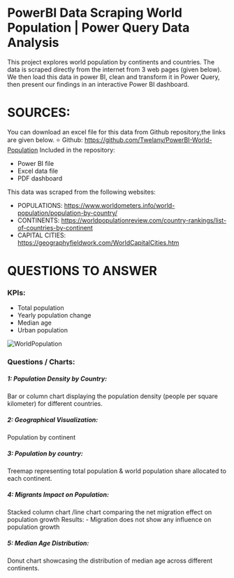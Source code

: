 # PowerBI Data Scraping World Population | Power Query Data Analysis

This project explores world population by continents and countries. The data is scraped directly from the internet from 3 web pages (given below). We then load this data in power BI, clean and transform it in Power Query, then present our findings in an interactive Power BI dashboard.

# SOURCES:

You can download an excel file for this data from Github repository,the links are given below. ⭐ Github: https://github.com/Twelany/PowerBI-World-Population
Included in the repository:

- Power BI file
- Excel data file
- PDF dashboard

This data was scraped from the following websites:

- POPULATIONS: https://www.worldometers.info/world-population/population-by-country/
- CONTINENTS: https://worldpopulationreview.com/country-rankings/list-of-countries-by-continent
- CAPITAL CITIES: https://geographyfieldwork.com/WorldCapitalCities.htm

# QUESTIONS TO ANSWER

<h3>KPIs:</h3>

- Total population
- Yearly population change
- Median age
- Urban population

![WorldPopulation](https://github.com/user-attachments/assets/761b9a74-9aa7-4949-8a85-c1833478bb2a)

<h3>Questions / Charts:</h3>
<h5>1: Population Density by Country:</h5>
Bar or column chart displaying the population density (people per square kilometer) for different countries.

<h5>2: Geographical Visualization:</h5>
Population by continent

<h5>3: Population by country:</h5>
Treemap representing total population & world population share allocated to each continent.

<h5>4: Migrants Impact on Population:</h5>
Stacked column chart /line chart comparing the net migration effect on population growth Results: - Migration does not show any influence on population growth

<h5>5: Median Age Distribution:</h5>
Donut chart showcasing the distribution of median age across different continents.



